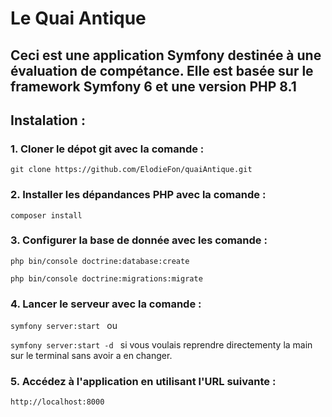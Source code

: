 # Le Quai Antique

## Ceci est une application Symfony destinée à une évaluation de compétance. Elle est basée sur le framework Symfony 6 et une version PHP 8.1

## Instalation :

### 1. Cloner le dépot git avec la comande : 

` git clone https://github.com/ElodieFon/quaiAntique.git `

### 2. Installer les dépandances PHP avec la comande :

`composer install`

### 3. Configurer la base de donnée avec les comande :

`php bin/console doctrine:database:create`

`php bin/console doctrine:migrations:migrate`

### 4. Lancer le serveur avec la comande :

`symfony server:start ` ou

`symfony server:start -d ` si vous voulais reprendre directementy la main sur le terminal sans avoir a en changer.

### 5. Accédez à l'application en utilisant l'URL suivante :

`http://localhost:8000`